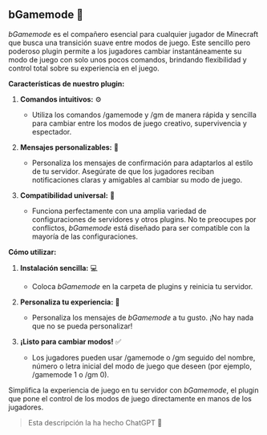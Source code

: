 ## bGamemode 💎
*bGamemode* es el compañero esencial para cualquier jugador de Minecraft que busca una transición suave entre modos de juego. Este sencillo pero poderoso plugin permite a los jugadores cambiar instantáneamente su modo de juego con solo unos pocos comandos, brindando flexibilidad y control total sobre su experiencia en el juego.

**Características de nuestro plugin:**

1. **Comandos intuitivos:** ⚙️
   - Utiliza los comandos /gamemode y /gm de manera rápida y sencilla para cambiar entre los modos de juego creativo, supervivencia y espectador.

2. **Mensajes personalizables:** 📑
   - Personaliza los mensajes de confirmación para adaptarlos al estilo de tu servidor. Asegúrate de que los jugadores reciban notificaciones claras y amigables al cambiar su modo de juego.

3. **Compatibilidad universal:** 🌠
   - Funciona perfectamente con una amplia variedad de configuraciones de servidores y otros plugins. No te preocupes por conflictos, *bGamemode* está diseñado para ser compatible con la mayoría de las configuraciones.

**Cómo utilizar:**

1. **Instalación sencilla:** 💻
   - Coloca *bGamemode* en la carpeta de plugins y reinicia tu servidor.

2. **Personaliza tu experiencia:** 🎨
   - Personaliza los mensajes de *bGamemode* a tu gusto. ¡No hay nada que no se pueda personalizar!

3. **¡Listo para cambiar modos!** ✅
   - Los jugadores pueden usar /gamemode o /gm seguido del nombre, número o letra inicial del modo de juego que deseen (por ejemplo, /gamemode 1 o /gm 0).

Simplifica la experiencia de juego en tu servidor con *bGamemode*, el plugin que pone el control de los modos de juego directamente en manos de los jugadores.

> Esta descripción la ha hecho ChatGPT 🤖
